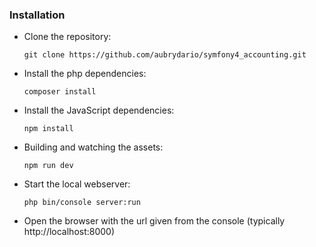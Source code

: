 ### Installation

* Clone the repository:

    ``
        git clone https://github.com/aubrydario/symfony4_accounting.git
    ``

* Install the php dependencies:

    ``
       composer install
    ``

* Install the JavaScript dependencies:

    ``
        npm install
    ``
    
* Building and watching the assets: 

    ``
        npm run dev
    ``    
    
* Start the local webserver:

    ``
        php bin/console server:run
    ``
    
* Open the browser with the url given from the console (typically http://localhost:8000)